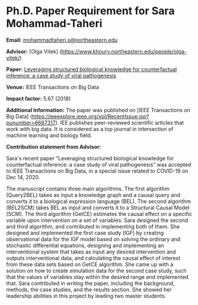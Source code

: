 # Ph.D. Paper Requirement for Sara Mohammad-Taheri
**Email:** mohammadtaheri.s@northeastern.edu

**Advisor:** [Olga Vitek] (https://www.khoury.northeastern.edu/people/olga-vitek/)

**Paper:** [Leveraging structured biological knowledge for counterfactual inference: a case study of viral pathogenesis](https://github.com/srtaheri/BEL2SCM_paper/blob/master/BEL2SCM.pdf)

**Venue:** IEEE Transactions on Big Data

**Impact factor:** 5.67 (2018)

**Additional Information:**
The paper was published on [IEEE Transactions on Big Data] (https://ieeexplore.ieee.org/xpl/RecentIssue.jsp?punumber=6687317). IEE publishes peer-reviewed scientific articles that work with big data. It is considered as a top journal in intersection of machine learning and biology field.

**Contribution statement from Advisor:**

Sara's recent paper “Leveraging structured biological knowledge for counterfactual inference: a case study of viral pathogenesis” was accepted to IEEE Transactions on Big Data, in a special issue related to COVID-19 on Dec 14, 2020. 

The manuscript contains three main algorithms. The first algorithm (Query2BEL) takes as input a knowledge graph and a causal query and converts it to a
biological expression language (BEL). The second algorithm (BEL2SCM) takes BEL as input and converts it to a Structural Causal Model (SCM).
The third algorithm (GetCE) estimates the causal effect on a specific variable upon intervention on a set of variables.
Sara designed the second and third algorithm, and contributed in implementing both of them.
She designed and implemented the first case study (IGF) by creating observational data for the IGF model based on solving the ordinary and stochastic
differential equations, designing and implementing an interventional system that takes as input any desired intervention and outputs interventional data,
and calculating the causal effect of interest from these data sets based on GetCE algorithm. She came up with a solution on how to create simulation data
for the second case study, such that the values of variables stay within the desired range and implemented that. Sara contributed in writing the paper,
including the background, methods, the case studies, and the results section. She showed her leadership abilities in this project by leading two master
students.
